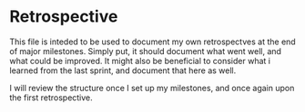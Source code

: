 # Retrospective

This file is inteded to be used to document my own retrospectves at the end of major milestones. Simply put, it should document what went well, and what could be improved. It might also be beneficial to consider what i learned from the last sprint, and document that here as well.

I will review the structure once I set up my milestones, and once again upon the first retrospective.
